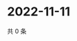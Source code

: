 # 2022-11-11

共 0 条

<!-- BEGIN WEIBO -->
<!-- 最后更新时间 Fri Nov 11 2022 15:16:22 GMT+0800 (China Standard Time) -->

<!-- END WEIBO -->
